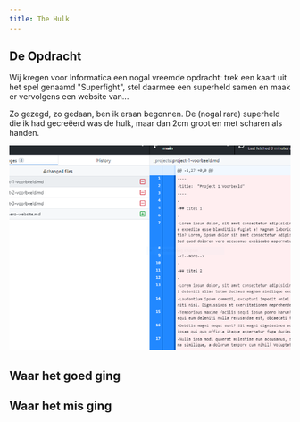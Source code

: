 ```yaml
---
title: The Hulk
---
```


## De Opdracht

Wij kregen voor Informatica een nogal vreemde opdracht: trek een kaart uit het spel genaamd "Superfight", stel daarmee een superheld samen en maak er vervolgens een website van...

Zo gezegd, zo gedaan, ben ik eraan begonnen. De (nogal rare) superheld die ik had gecreëerd was de hulk, maar dan 2cm groot en met scharen als handen.

![screenshot van mijn superhero website](../assets/images/superhero-website-1.PNG)

## Waar het goed ging

## Waar het mis ging

